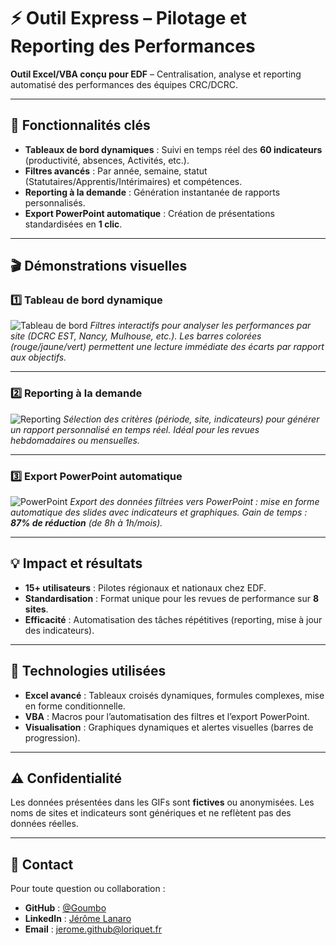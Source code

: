# ⚡ Outil Express – Pilotage et Reporting des Performances

**Outil Excel/VBA conçu pour EDF** – Centralisation, analyse et reporting automatisé des performances des équipes CRC/DCRC.

---

## 📌 **Fonctionnalités clés**
- **Tableaux de bord dynamiques** : Suivi en temps réel des **60 indicateurs** (productivité, absences, Activités, etc.).
- **Filtres avancés** : Par année, semaine, statut (Statutaires/Apprentis/Intérimaires) et compétences.
- **Reporting à la demande** : Génération instantanée de rapports personnalisés.
- **Export PowerPoint automatique** : Création de présentations standardisées en **1 clic**.

---

## 🎬 **Démonstrations visuelles**

### 1️⃣ **Tableau de bord dynamique**
![Tableau de bord](./Gifs/tableau_de_bord.gif)
*Filtres interactifs pour analyser les performances par site (DCRC EST, Nancy, Mulhouse, etc.). Les barres colorées (rouge/jaune/vert) permettent une lecture immédiate des écarts par rapport aux objectifs.*

---

### 2️⃣ **Reporting à la demande**
![Reporting](lien_vers_ton_gif_reporting.gif)
*Sélection des critères (période, site, indicateurs) pour générer un rapport personnalisé en temps réel. Idéal pour les revues hebdomadaires ou mensuelles.*

---

### 3️⃣ **Export PowerPoint automatique**
![PowerPoint](lien_vers_ton_gif_powerpoint.gif)
*Export des données filtrées vers PowerPoint : mise en forme automatique des slides avec indicateurs et graphiques. Gain de temps : **87% de réduction** (de 8h à 1h/mois).*

---

## 💡 **Impact et résultats**
- **15+ utilisateurs** : Pilotes régionaux et nationaux chez EDF.
- **Standardisation** : Format unique pour les revues de performance sur **8 sites**.
- **Efficacité** : Automatisation des tâches répétitives (reporting, mise à jour des indicateurs).

---

## 🔧 **Technologies utilisées**
- **Excel avancé** : Tableaux croisés dynamiques, formules complexes, mise en forme conditionnelle.
- **VBA** : Macros pour l’automatisation des filtres et l’export PowerPoint.
- **Visualisation** : Graphiques dynamiques et alertes visuelles (barres de progression).

---

## ⚠️ **Confidentialité**
Les données présentées dans les GIFs sont **fictives** ou anonymisées. Les noms de sites et indicateurs sont génériques et ne reflètent pas des données réelles.

---

## 📩 **Contact**
Pour toute question ou collaboration :
- **GitHub** : [@Goumbo](https://github.com/Goumbo)
- **LinkedIn** : [Jérôme Lanaro](https://www.linkedin.com/in/jeromelanaro/)
- **Email** : [jerome.github@loriquet.fr](mailto:jerome.github@loriquet.fr)
